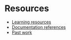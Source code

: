 # Resources

- [Learning resources](learning-resources.md)
- [Documentation references](doc-refere_nces.md)
- [Past work](past-work.md)
